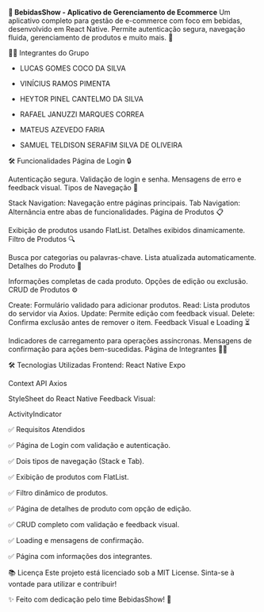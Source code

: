 **🍹 BebidasShow - Aplicativo de Gerenciamento de Ecommerce**
Um aplicativo completo para gestão de e-commerce com foco em bebidas, desenvolvido em React Native. Permite autenticação segura, navegação fluida, gerenciamento de produtos e muito mais. 🚀

🧑‍💻 Integrantes do Grupo

- LUCAS GOMES COCO DA SILVA

- VINÍCIUS RAMOS PIMENTA

- HEYTOR PINEL CANTELMO DA SILVA

- RAFAEL JANUZZI MARQUES CORREA

- MATEUS AZEVEDO FARIA

- SAMUEL TELDISON SERAFIM SILVA DE OLIVEIRA



🛠 Funcionalidades
Página de Login 🔒

Autenticação segura.
Validação de login e senha.
Mensagens de erro e feedback visual.
Tipos de Navegação 🧭

Stack Navigation: Navegação entre páginas principais.
Tab Navigation: Alternância entre abas de funcionalidades.
Página de Produtos 📋

Exibição de produtos usando FlatList.
Detalhes exibidos dinamicamente.
Filtro de Produtos 🔍

Busca por categorias ou palavras-chave.
Lista atualizada automaticamente.
Detalhes do Produto 🛒

Informações completas de cada produto.
Opções de edição ou exclusão.
CRUD de Produtos ⚙️

Create: Formulário validado para adicionar produtos.
Read: Lista produtos do servidor via Axios.
Update: Permite edição com feedback visual.
Delete: Confirma exclusão antes de remover o item.
Feedback Visual e Loading ⏳

Indicadores de carregamento para operações assíncronas.
Mensagens de confirmação para ações bem-sucedidas.
Página de Integrantes 🧑‍💻

🛠️ Tecnologias Utilizadas
Frontend:
React Native
Expo

Context API
Axios

StyleSheet do React Native
Feedback Visual:

ActivityIndicator

✅ Requisitos Atendidos

✅ Página de Login com validação e autenticação.

✅ Dois tipos de navegação (Stack e Tab).

✅ Exibição de produtos com FlatList.

✅ Filtro dinâmico de produtos.

✅ Página de detalhes de produto com opção de edição.

✅ CRUD completo com validação e feedback visual.

✅ Loading e mensagens de confirmação.

✅ Página com informações dos integrantes.

📚 Licença
Este projeto está licenciado sob a MIT License.
Sinta-se à vontade para utilizar e contribuir!

✨ Feito com dedicação pelo time BebidasShow! 🍷

